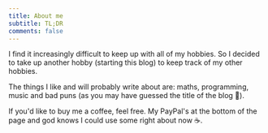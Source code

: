 ```yaml
---
title: About me
subtitle: TL;DR
comments: false
---
```


I find it increasingly difficult to keep up with all of my hobbies.
So I decided to take up another hobby (starting this blog) to keep track of my other hobbies.

The things I like and will probably write about are: maths, programming, music and bad puns
(as you may have guessed the title of the blog 👀).

If you'd like to buy me a coffee, feel free. My PayPal's at the bottom of the page
and god knows I could use some right about now ☕.
